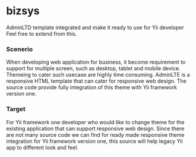 # bizsys
AdminLTD template integrated and make it ready to use for Yii developer
Feel free to extend from this.

<h3>Scenerio</h3>
When developing web application for business, it become requirement to support for multiple screen, such as desktop, tablet and mobile device. Themeing to cater such usecase are highly time consuming. AdminLTE is a responsive HTML template that can cater for responsive web design. The source code provide fully integration of this theme with Yii framework version one.

<h3>Target</h3>
For Yii framework one developer who would like to change theme for the existing application that can support responsive web design. Since there are not many source code we can find for ready made responsive theme integration for Yii framework version one, this source will help legacy Yii app to different look and feel.
